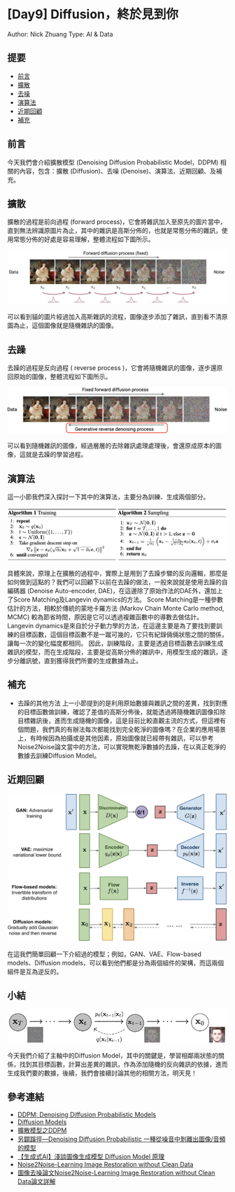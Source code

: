 # [Day9] Diffusion，終於見到你

Author: Nick Zhuang
Type: AI & Data

## 提要

- [前言](#前言)
- [擴散](#擴散)
- [去噪](#去噪)
- [演算法](#演算法)
- [近期回顧](#近期回顧)
- [補充](#補充)

## 前言

今天我們會介紹擴散模型 (Denoising Diffusion Probabilistic Model，DDPM) 相關的內容，包含：擴散 (Diffusion)、去噪 (Denoise)、演算法、近期回顧、及補充。

## 擴散

擴散的過程是前向過程 (forward process)，它會將雜訊加入至原先的圖片當中，直到無法辨識原圖片為止，其中的雜訊是高斯分佈的，也就是常態分佈的雜訊，使用常態分佈的好處是容易理解，整體流程如下圖所示。

![1694923403167](image/README/1694923403167.png)

可以看到貓的圖片經過加入高斯雜訊的流程，圖像逐步添加了雜訊，直到看不清原圖為止，這個圖像就是隨機雜訊的圖像。

## 去躁

去躁的過程是反向過程 ( reverse process )，它會將隨機雜訊的圖像，逐步還原回原始的圖像，整體流程如下圖所示。

![1694925509170](image/README/1694925509170.png)

可以看到隨機雜訊的圖像，經過層層的去除雜訊處理處理後，會還原成原本的圖像，這就是去躁的學習過程。

## 演算法

這一小節我們深入探討一下其中的演算法，主要分為訓練、生成兩個部分。

![1694937348553](image/README/1694937348553.png)

具體來說，原理上在擴散的過程中，實際上是用到了去躁步驟的反向邏輯，那麼是如何做到這點的？我們可以回顧下以前在去躁的做法，一般來說就是使用去躁的自編碼器 (Denoise Auto-encoder, DAE)，在這邊除了原始作法的DAE外，還加上了Score Matching及Langevin dynamics的方法。
Score Matching是一種參數估計的方法，相較於傳統的蒙地卡羅方法 (Markov Chain Monte Carlo method, MCMC) 較為節省時間，原因是它可以透過複雜函數中的導數去做估計。
Langevin dynamics是來自於分子動力學的方法，在這邊主要是為了要找到要訓練的目標函數，這個目標函數不是一蹴可幾的，它只有紀錄倆倆狀態之間的關係，讓每一次的變化幅度都相同。
因此，訓練階段，主要是透過目標函數去訓練生成雜訊的模型，而在生成階段，主要是從高斯分佈的雜訊中，用模型生成的雜訊，逐步分離訊號，直到獲得我們所要的生成數據為止。

## 補充

- 去躁的其他方法
  上一小節提到的是利用原始數據與雜訊之間的差異，找到對應的目標函數做訓練，確認了差值的高斯分佈後，就能透過將隨機雜訊圖像扣除目標雜訊後，進而生成隨機的圖像，這是目前比較直觀主流的方式，但這裡有個問題，我們真的有辦法每次都能找到完全乾淨的圖像嗎？在企業的應用場景上，有時候因為拍攝或是其他因素，原始圖像就已經帶有雜訊，可以參考Noise2Noise論文當中的方法，可以實現無乾淨數據的去躁，在以真正乾淨的數據去訓練Diffusion Model。

## 近期回顧

![1695056618473](image/README/1695056618473.png)

在這我們簡單回顧一下介紹過的模型；例如，GAN、VAE、Flow-based models、Diffusion models，可以看到他們都是分為兩個組件的架構，而這兩個組件是互為逆反的。

## 小結

![1694939571075](image/README/1694939571075.png)

今天我們介紹了主軸中的Diffusion Model，其中的關鍵是，學習相鄰兩狀態的關係，找到其目標函數，計算出差異的雜訊，作為添加隨機的反向雜訊的依據，進而生成我們要的數據，後續，我們會接續討論其他的相關方法，明天見！

## 參考連結

- [DDPM: Denoising Diffusion Probabilistic Models](https://link.zhihu.com/?target=https%3A//arxiv.org/abs/2006.11239)
- [Diffusion Models](https://medium.com/image-processing-and-ml-note/diffusion-models-b4609ff05ae6)
- [擴散模型之DDPM](https://zhuanlan.zhihu.com/p/563661713)
- [另闢蹊徑—Denoising Diffusion Probabilistic 一種從噪音中剝離出圖像/音頻的模型](https://zhuanlan.zhihu.com/p/366004028)
- [【生成式AI】淺談圖像生成模型 Diffusion Model 原理](https://www.youtube.com/watch?v=azBugJzmz-o)
- [Noise2Noise-Learning Image Restoration without Clean Data](https://arxiv.org/abs/1803.04189)
- [圖像去噪論文Noise2Noise-Learning Image Restoration without Clean Data論文詳解](https://blog.csdn.net/weixin_36474809/article/details/86535639)

